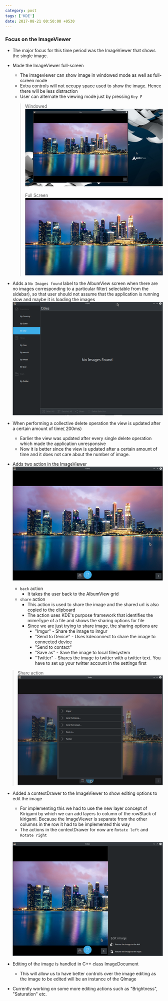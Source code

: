 ```yaml
---
category: post
tags: ['KDE']
date: 2017-08-21 00:50:00 +0530
---
```

### Focus on the ImageViewer
* The major focus for this time period was the ImageViewer that shows the single image.
* Made the ImageViewer full-screen
    - The imageviewer can show image in windowed mode as well as full-screen mode
    - Extra controls will not occupy space used to show the image. Hence there will be less distraction
    - User can alternate the viewing mode just by pressing ```Key F```
    > Windowed
    ![Windowed](/img/windowed.png)
    <br><br>
    > Full Screen
    ![Full Screen](/img/full-screen.png)

* Adds a ```No Images found``` label to the AlbumView screen when there are no images corresponding to a particular filter( selectable from the sidebar), so that user should not assume that the application is running slow and maybe it is loading the images
![No Image](/img/no-image.png)

* When performing a collective delete operation the view is updated after a certain amount of time( 200ms)
    - Earlier the view was updated after every single delete operation which made the application unresponsive
    - Now it is better since the view is updated after a certain amount of time and it does not care about the number of image.

* Adds two action in the ImageViewer ![Actions](/img/actions.png)
    - ```back``` action 
        - It takes the user back to the AlbumView grid 
    - ```share``` action
        - This action is used to share the image and the shared url is also copied to the clipboard
        - The action uses KDE's purpose framework that identifies the mimeType of a file and shows the sharing options for file 
        - Since we are just trying to share image, the sharing options are 
            - "Imgur" - Share the image to imgur
            - "Send to Device" - Uses kdeconnect to share the image to connected device
            - "Send to contact"
            - "Save as" - Save the image to local filesystem
            - "Twitter" - Shares the image to twitter with a twitter text. You have to set up your twitter account in the settings first
>Share action
![Share action](/img/share-action.png)

* Added a contextDrawer to the ImageViewer to show editing options to edit the image
    - For implementing this we had to use the new layer concept of Kirigami by which we can add layers to column of the rowStack of kirigami. Because the ImageViewer is separate from the other columns in the row it had to be implemented this way
    - The actions in the contextDrawer for now are ```Rotate left``` and ```Rotate right```
    
    ![Context Drawer](/img/context-drawer.png)

* Editing of the image is handled in C++ class ImageDocument
    - This will allow us to have better controls over the image editing as the image to be edited will be an instance of the QImage
    
* Currently working on some more editing actions such as "Brightness", "Saturation" etc.



